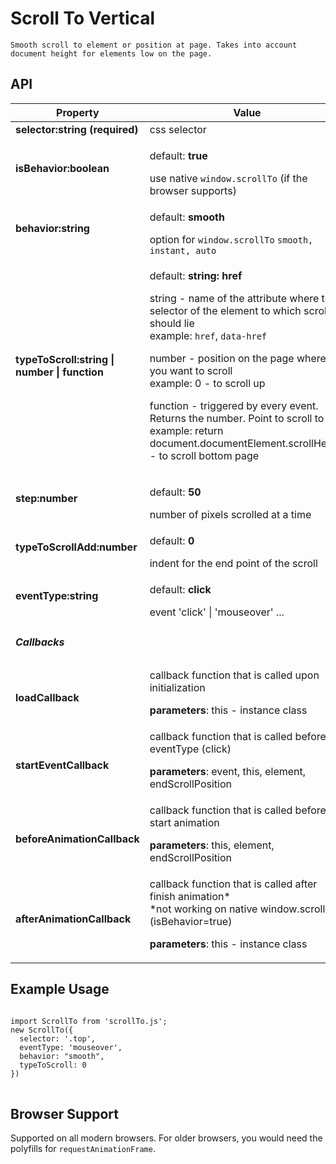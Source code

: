 <h1>Scroll To Vertical</h1>

`Smooth scroll to element or position at page. Takes into account document height for elements low on the page.`


<h2>API</h2>
<table>
    <thead>
        <tr>
            <th>Property</th>
            <th>Value</th>
        </tr>
    </thead>
    <tbody>
        <tr>
            <td><strong>selector:string (required)</strong> </td>
            <td>css selector</td>
        </tr>
        <tr>
            <td><strong>isBehavior:boolean</strong> </td>
            <td>
                <p>default: <strong>true</strong></p>
                use native <code>window.scrollTo</code> (if the browser supports)
            </td>
        </tr>
        <tr>
            <td><strong>behavior:string</strong> </td>
            <td>
                <p>default: <strong>smooth</strong></p>
                option for <code>window.scrollTo</code>
                <code>smooth, instant, auto</code>
            </td>
        </tr>
        <tr>
            <td><strong>typeToScroll:string | number | function</strong> </td>
            <td>
                <p>default: <strong>string: href</strong></p>
                <p>
                    string - name of the attribute where the selector of the element to which scrolling should lie
                    <br />
                    example: <code>href</code>, <code>data-href</code>
                </p>
                <p>
                    number - position on the page where you want to scroll
                    <br />
                    example: 0 - to scroll up
                </p>
                <p>
                    function - triggered by every event. Returns the number. Point to scroll to
                    <br />
                    example: return document.documentElement.scrollHeight - to scroll bottom page
                </p>
            </td>
        </tr>
        <tr>
            <td><strong>step:number</strong> </td>
            <td>
                <p>default: <strong>50</strong></p>
                number of pixels scrolled at a time
            </td>
        </tr>
        <tr>
            <td><strong>typeToScrollAdd:number</strong> </td>
            <td>
                <p>default: <strong>0</strong></p>
                indent for the end point of the scroll
            </td>
        </tr>
        <tr>
            <td><strong>eventType:string</strong> </td>
            <td>
                <p>default: <strong>click</strong></p>
                event 'click' | 'mouseover' ... 
            </td>
        </tr>
        <tr>
            <td colspan="2"> <h5>Callbacks</h5> </td>
        </tr>
        <tr>
            <td><strong>loadCallback</strong> </td>
            <td>
                callback function that is called upon initialization
                <p>
                    <strong>parameters</strong>: this - instance class
                </p>
            </td>
        </tr>
        <tr>
            <td><strong>startEventCallback</strong> </td>
            <td>
                callback function that is called before eventType (click)
                <p>
                    <strong>parameters</strong>: event, this, element, endScrollPosition
                </p>
            </td>
        </tr>
        <tr>
            <td><strong>beforeAnimationCallback</strong> </td>
            <td>
                callback function that is called before start animation
                <p>
                    <strong>parameters</strong>: this, element, endScrollPosition
                </p>
            </td>
        </tr>
        <tr>
            <td><strong>afterAnimationCallback</strong> </td>
            <td>
                callback function that is called after finish animation*
                <br />
                *not working on native window.scrollTo (isBehavior=true)
                <p>
                    <strong>parameters</strong>: this - instance class
                </p>
            </td>
        </tr>
    </tbody>
</table>
<h2>Example Usage</h2>
<pre>
<code>
import ScrollTo from 'scrollTo.js';
new ScrollTo({
  selector: '.top',
  eventType: 'mouseover',
  behavior: "smooth",
  typeToScroll: 0
})
</code>
</pre>

<h2>Browser Support</h2>
Supported on all modern browsers. For older browsers, you would need the polyfills for <code>requestAnimationFrame</code>.
<br />

